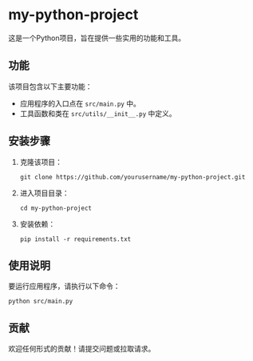 # my-python-project

这是一个Python项目，旨在提供一些实用的功能和工具。

## 功能

该项目包含以下主要功能：
- 应用程序的入口点在 `src/main.py` 中。
- 工具函数和类在 `src/utils/__init__.py` 中定义。

## 安装步骤

1. 克隆该项目：
   ```
   git clone https://github.com/yourusername/my-python-project.git
   ```
2. 进入项目目录：
   ```
   cd my-python-project
   ```
3. 安装依赖：
   ```
   pip install -r requirements.txt
   ```

## 使用说明

要运行应用程序，请执行以下命令：
```
python src/main.py
```

## 贡献

欢迎任何形式的贡献！请提交问题或拉取请求。